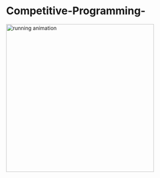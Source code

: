 # Competitive-Programming-
<img src="https://media.giphy.com/media/mEtSQlxqBtWWA/giphy.gif" width="400" alt="running animation">
